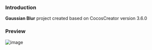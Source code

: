 ### Introduction
**Gaussian Blur** project created based on CocosCreator version 3.6.0

### Preview
![image](../../../gif/202202/2022022406.gif)